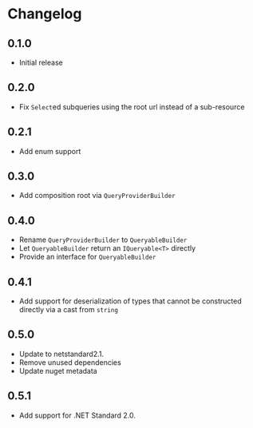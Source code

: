 # Changelog

## 0.1.0
- Initial release

## 0.2.0
- Fix `Select`ed subqueries using the root url instead of a sub-resource

## 0.2.1
- Add enum support

## 0.3.0
- Add composition root via `QueryProviderBuilder`

## 0.4.0
- Rename `QueryProviderBuilder` to `QueryableBuilder`
- Let `QueryableBuilder` return an `IQueryable<T>` directly
- Provide an interface for `QueryableBuilder`

## 0.4.1
- Add support for deserialization of types that cannot be constructed directly via a cast from `string`

## 0.5.0
- Update to netstandard2.1.
- Remove unused dependencies
- Update nuget metadata

## 0.5.1
- Add support for .NET Standard 2.0.